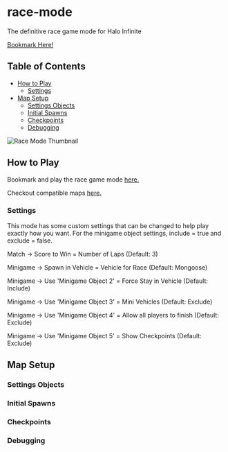 # race-mode
The definitive race game mode for Halo Infinite

[Bookmark Here!](https://www.halowaypoint.com/en-gb/halo-infinite/ugc/modes/6ff26100-5290-4499-b51e-34e2a93de059)

## Table of Contents
- [How to Play](#how-to-play)
  - [Settings](#settings)
- [Map Setup](#map-setup)
  - [Settings Objects](#settings-objects)
  - [Initial Spawns](#initial-spawns)
  - [Checkpoints](#checkpoints)
  - [Debugging](#debugging)



![Race Mode Thumbnail](https://blobs-infiniteugc.svc.halowaypoint.com/ugcstorage/ugcgamevariant/6ff26100-5290-4499-b51e-34e2a93de059/0d811590-42de-46a9-9650-1d222cc511fa/images/screenshot1.jpg)

## How to Play
Bookmark and play the race game mode [here.](https://www.halowaypoint.com/en-gb/halo-infinite/ugc/modes/6ff26100-5290-4499-b51e-34e2a93de059)

Checkout compatible maps [here.](Supported-Maps.md)

### Settings
This mode has some custom settings that can be changed to help play exactly how you want. For the minigame object settings, include = true and exclude = false.

Match -> Score to Win = Number of Laps (Default: 3)

Minigame -> Spawn in Vehicle = Vehicle for Race (Default: Mongoose)

Minigame -> Use 'Minigame Object 2' = Force Stay in Vehicle (Default: Include)

Minigame -> Use 'Minigame Object 3' = Mini Vehicles (Default: Exclude)

Minigame -> Use 'Minigame Object 4' = Allow all players to finish (Default: Exclude)

Minigame -> Use 'Minigame Object 5' = Show Checkpoints (Default: Exclude)

## Map Setup
### Settings Objects
### Initial Spawns
### Checkpoints
### Debugging
